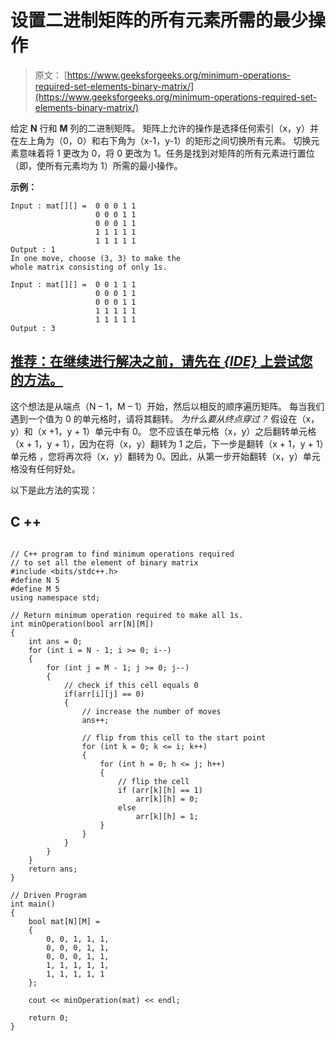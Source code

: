 # 设置二进制矩阵的所有元素所需的最少操作

> 原文： [https://www.geeksforgeeks.org/minimum-operations-required-set-elements-binary-matrix/](https://www.geeksforgeeks.org/minimum-operations-required-set-elements-binary-matrix/)

给定 **N** 行和 **M** 列的二进制矩阵。 矩阵上允许的操作是选择任何索引（x，y）并在左上角为（0，0）和右下角为（x-1，y-1）的矩形之间切换所有元素。 切换元素意味着将 1 更改为 0，将 0 更改为 1。任务是找到对矩阵的所有元素进行置位（即，使所有元素均为 1）所需的最小操作。

**示例：**

```
Input : mat[][] =  0 0 0 1 1
                   0 0 0 1 1
                   0 0 0 1 1
                   1 1 1 1 1
                   1 1 1 1 1
Output : 1
In one move, choose (3, 3) to make the
whole matrix consisting of only 1s.

Input : mat[][] =  0 0 1 1 1
                   0 0 0 1 1
                   0 0 0 1 1
                   1 1 1 1 1
                   1 1 1 1 1
Output : 3

```

## [推荐：在继续进行解决之前，请先在 ***<u>{IDE}</u>*** 上尝试您的方法。](https://ide.geeksforgeeks.org/)

这个想法是从端点（N – 1，M – 1）开始，然后以相反的顺序遍历矩阵。 每当我们遇到一个值为 0 的单元格时，请将其翻转。
*为什么要从终点穿过？*
假设在（x，y）和（x +1，y + 1）单元中有 0。 您不应该在单元格（x，y）之后翻转单元格（x + 1，y + 1），因为在将（x，y）翻转为 1 之后，下一步是翻转（x + 1，y + 1）单元格 ，您将再次将（x，y）翻转为 0。因此，从第一步开始翻转（x，y）单元格没有任何好处。

以下是此方法的实现：

## C ++

```

// C++ program to find minimum operations required 
// to set all the element of binary matrix 
#include <bits/stdc++.h> 
#define N 5 
#define M 5 
using namespace std; 

// Return minimum operation required to make all 1s. 
int minOperation(bool arr[N][M]) 
{ 
    int ans = 0; 
    for (int i = N - 1; i >= 0; i--) 
    { 
        for (int j = M - 1; j >= 0; j--) 
        { 
            // check if this cell equals 0 
            if(arr[i][j] == 0) 
            { 
                // increase the number of moves 
                ans++; 

                // flip from this cell to the start point 
                for (int k = 0; k <= i; k++) 
                { 
                    for (int h = 0; h <= j; h++) 
                    { 
                        // flip the cell 
                        if (arr[k][h] == 1) 
                            arr[k][h] = 0; 
                        else
                            arr[k][h] = 1; 
                    } 
                } 
            } 
        } 
    } 
    return ans; 
} 

// Driven Program 
int main() 
{ 
    bool mat[N][M] = 
    { 
        0, 0, 1, 1, 1, 
        0, 0, 0, 1, 1, 
        0, 0, 0, 1, 1, 
        1, 1, 1, 1, 1, 
        1, 1, 1, 1, 1 
    }; 

    cout << minOperation(mat) << endl; 

    return 0; 
} 

```